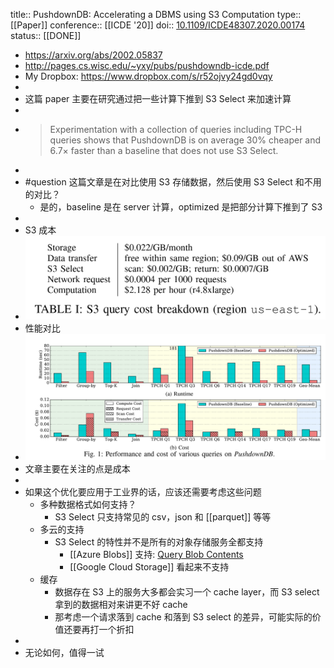 title:: PushdownDB: Accelerating a DBMS using S3 Computation
type:: [[Paper]]
conference:: [[ICDE '20]]
doi:: [10.1109/ICDE48307.2020.00174](https://doi.org/10.1109/ICDE48307.2020.00174)
status:: [[DONE]]

- https://arxiv.org/abs/2002.05837
- http://pages.cs.wisc.edu/~yxy/pubs/pushdowndb-icde.pdf
- My Dropbox: https://www.dropbox.com/s/r52ojvy24gd0vqy
-
- 这篇 paper 主要在研究通过把一些计算下推到 S3 Select 来加速计算
-
- >  Experimentation with a collection of queries including TPC-H queries shows that PushdownDB
  is on average 30% cheaper and 6.7× faster than a baseline that does not use S3 Select.
-
- #question 这篇文章是在对比使用 S3 存储数据，然后使用 S3 Select 和不用的对比？
	- 是的，baseline 是在 server 计算，optimized 是把部分计算下推到了 S3
-
- S3 成本
- ![image.png](../assets/image_1644140694682_0.png)
- 性能对比
- ![image.png](../assets/image_1644140947580_0.png)
- 文章主要在关注的点是成本
-
- 如果这个优化要应用于工业界的话，应该还需要考虑这些问题
	- 多种数据格式如何支持？
		- S3 Select 只支持常见的 csv，json 和 [[parquet]] 等等
	- 多云的支持
		- S3 Select 的特性并不是所有的对象存储服务全都支持
			- [[Azure Blobs]] 支持: [Query Blob Contents](https://docs.microsoft.com/en-us/rest/api/storageservices/query-blob-contents)
			- [[Google Cloud Storage]] 看起来不支持
	- 缓存
		- 数据存在 S3 上的服务大多都会实习一个 cache layer，而 S3 select 拿到的数据相对来讲更不好 cache
		- 那考虑一个请求落到 cache 和落到 S3 select 的差异，可能实际的价值还要再打一个折扣
-
- 无论如何，值得一试